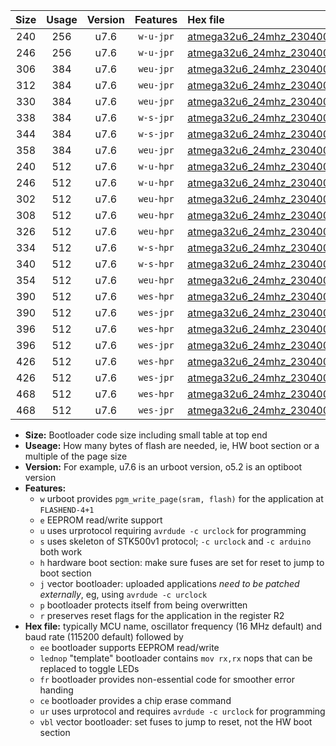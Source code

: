 |Size|Usage|Version|Features|Hex file|
|:-:|:-:|:-:|:-:|:--|
|240|256|u7.6|`w-u-jpr`|[atmega32u6_24mhz_230400bps_ur_vbl.hex](https://raw.githubusercontent.com/stefanrueger/urboot/main//atmega32u6_24mhz_230400bps_ur_vbl.hex)|
|246|256|u7.6|`w-u-jpr`|[atmega32u6_24mhz_230400bps_lednop_ur_vbl.hex](https://raw.githubusercontent.com/stefanrueger/urboot/main//atmega32u6_24mhz_230400bps_lednop_ur_vbl.hex)|
|306|384|u7.6|`weu-jpr`|[atmega32u6_24mhz_230400bps_ee_ur_vbl.hex](https://raw.githubusercontent.com/stefanrueger/urboot/main//atmega32u6_24mhz_230400bps_ee_ur_vbl.hex)|
|312|384|u7.6|`weu-jpr`|[atmega32u6_24mhz_230400bps_ee_lednop_ur_vbl.hex](https://raw.githubusercontent.com/stefanrueger/urboot/main//atmega32u6_24mhz_230400bps_ee_lednop_ur_vbl.hex)|
|330|384|u7.6|`weu-jpr`|[atmega32u6_24mhz_230400bps_ee_lednop_fr_ur_vbl.hex](https://raw.githubusercontent.com/stefanrueger/urboot/main//atmega32u6_24mhz_230400bps_ee_lednop_fr_ur_vbl.hex)|
|338|384|u7.6|`w-s-jpr`|[atmega32u6_24mhz_230400bps_vbl.hex](https://raw.githubusercontent.com/stefanrueger/urboot/main//atmega32u6_24mhz_230400bps_vbl.hex)|
|344|384|u7.6|`w-s-jpr`|[atmega32u6_24mhz_230400bps_lednop_vbl.hex](https://raw.githubusercontent.com/stefanrueger/urboot/main//atmega32u6_24mhz_230400bps_lednop_vbl.hex)|
|358|384|u7.6|`weu-jpr`|[atmega32u6_24mhz_230400bps_ee_lednop_fr_ce_ur_vbl.hex](https://raw.githubusercontent.com/stefanrueger/urboot/main//atmega32u6_24mhz_230400bps_ee_lednop_fr_ce_ur_vbl.hex)|
|240|512|u7.6|`w-u-hpr`|[atmega32u6_24mhz_230400bps_ur.hex](https://raw.githubusercontent.com/stefanrueger/urboot/main//atmega32u6_24mhz_230400bps_ur.hex)|
|246|512|u7.6|`w-u-hpr`|[atmega32u6_24mhz_230400bps_lednop_ur.hex](https://raw.githubusercontent.com/stefanrueger/urboot/main//atmega32u6_24mhz_230400bps_lednop_ur.hex)|
|302|512|u7.6|`weu-hpr`|[atmega32u6_24mhz_230400bps_ee_ur.hex](https://raw.githubusercontent.com/stefanrueger/urboot/main//atmega32u6_24mhz_230400bps_ee_ur.hex)|
|308|512|u7.6|`weu-hpr`|[atmega32u6_24mhz_230400bps_ee_lednop_ur.hex](https://raw.githubusercontent.com/stefanrueger/urboot/main//atmega32u6_24mhz_230400bps_ee_lednop_ur.hex)|
|326|512|u7.6|`weu-hpr`|[atmega32u6_24mhz_230400bps_ee_lednop_fr_ur.hex](https://raw.githubusercontent.com/stefanrueger/urboot/main//atmega32u6_24mhz_230400bps_ee_lednop_fr_ur.hex)|
|334|512|u7.6|`w-s-hpr`|[atmega32u6_24mhz_230400bps.hex](https://raw.githubusercontent.com/stefanrueger/urboot/main//atmega32u6_24mhz_230400bps.hex)|
|340|512|u7.6|`w-s-hpr`|[atmega32u6_24mhz_230400bps_lednop.hex](https://raw.githubusercontent.com/stefanrueger/urboot/main//atmega32u6_24mhz_230400bps_lednop.hex)|
|354|512|u7.6|`weu-hpr`|[atmega32u6_24mhz_230400bps_ee_lednop_fr_ce_ur.hex](https://raw.githubusercontent.com/stefanrueger/urboot/main//atmega32u6_24mhz_230400bps_ee_lednop_fr_ce_ur.hex)|
|390|512|u7.6|`wes-hpr`|[atmega32u6_24mhz_230400bps_ee.hex](https://raw.githubusercontent.com/stefanrueger/urboot/main//atmega32u6_24mhz_230400bps_ee.hex)|
|390|512|u7.6|`wes-jpr`|[atmega32u6_24mhz_230400bps_ee_vbl.hex](https://raw.githubusercontent.com/stefanrueger/urboot/main//atmega32u6_24mhz_230400bps_ee_vbl.hex)|
|396|512|u7.6|`wes-hpr`|[atmega32u6_24mhz_230400bps_ee_lednop.hex](https://raw.githubusercontent.com/stefanrueger/urboot/main//atmega32u6_24mhz_230400bps_ee_lednop.hex)|
|396|512|u7.6|`wes-jpr`|[atmega32u6_24mhz_230400bps_ee_lednop_vbl.hex](https://raw.githubusercontent.com/stefanrueger/urboot/main//atmega32u6_24mhz_230400bps_ee_lednop_vbl.hex)|
|426|512|u7.6|`wes-hpr`|[atmega32u6_24mhz_230400bps_ee_lednop_fr.hex](https://raw.githubusercontent.com/stefanrueger/urboot/main//atmega32u6_24mhz_230400bps_ee_lednop_fr.hex)|
|426|512|u7.6|`wes-jpr`|[atmega32u6_24mhz_230400bps_ee_lednop_fr_vbl.hex](https://raw.githubusercontent.com/stefanrueger/urboot/main//atmega32u6_24mhz_230400bps_ee_lednop_fr_vbl.hex)|
|468|512|u7.6|`wes-hpr`|[atmega32u6_24mhz_230400bps_ee_lednop_fr_ce.hex](https://raw.githubusercontent.com/stefanrueger/urboot/main//atmega32u6_24mhz_230400bps_ee_lednop_fr_ce.hex)|
|468|512|u7.6|`wes-jpr`|[atmega32u6_24mhz_230400bps_ee_lednop_fr_ce_vbl.hex](https://raw.githubusercontent.com/stefanrueger/urboot/main//atmega32u6_24mhz_230400bps_ee_lednop_fr_ce_vbl.hex)|

- **Size:** Bootloader code size including small table at top end
- **Useage:** How many bytes of flash are needed, ie, HW boot section or a multiple of the page size
- **Version:** For example, u7.6 is an urboot version, o5.2 is an optiboot version
- **Features:**
  + `w` urboot provides `pgm_write_page(sram, flash)` for the application at `FLASHEND-4+1`
  + `e` EEPROM read/write support
  + `u` uses urprotocol requiring `avrdude -c urclock` for programming
  + `s` uses skeleton of STK500v1 protocol; `-c urclock` and `-c arduino` both work
  + `h` hardware boot section: make sure fuses are set for reset to jump to boot section
  + `j` vector bootloader: uploaded applications *need to be patched externally*, eg, using `avrdude -c urclock`
  + `p` bootloader protects itself from being overwritten
  + `r` preserves reset flags for the application in the register R2
- **Hex file:** typically MCU name, oscillator frequency (16 MHz default) and baud rate (115200 default) followed by
  + `ee` bootloader supports EEPROM read/write
  + `lednop` "template" bootloader contains `mov rx,rx` nops that can be replaced to toggle LEDs
  + `fr` bootloader provides non-essential code for smoother error handing
  + `ce` bootloader provides a chip erase command
  + `ur` uses urprotocol and requires `avrdude -c urclock` for programming
  + `vbl` vector bootloader: set fuses to jump to reset, not the HW boot section
